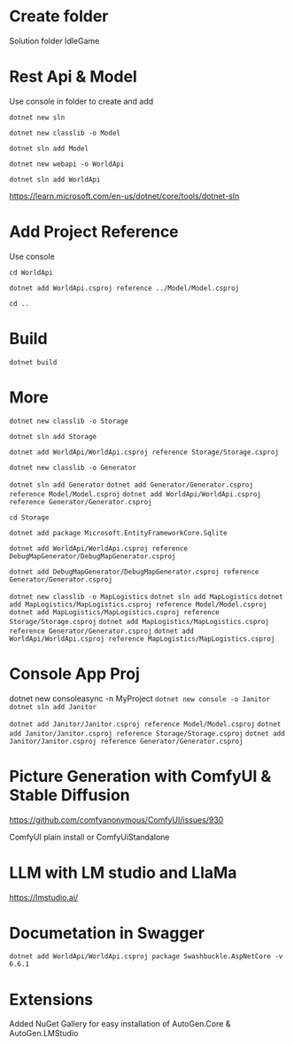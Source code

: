 # Create folder 

Solution folder IdleGame 

# Rest Api & Model

Use console in folder to create and add

`dotnet new sln`

`dotnet new classlib -o Model`

`dotnet sln add Model`

`dotnet new webapi -o WorldApi`

`dotnet sln add WorldApi`

https://learn.microsoft.com/en-us/dotnet/core/tools/dotnet-sln

# Add Project Reference

Use console

`cd WorldApi`

`dotnet add WorldApi.csproj reference ../Model/Model.csproj`

`cd ..`

# Build

`dotnet build`

# More

`dotnet new classlib -o Storage`

`dotnet sln add Storage`

`dotnet add WorldApi/WorldApi.csproj reference Storage/Storage.csproj`

`dotnet new classlib -o Generator`

`dotnet sln add Generator`
`dotnet add Generator/Generator.csproj reference Model/Model.csproj`
`dotnet add WorldApi/WorldApi.csproj reference Generator/Generator.csproj`

`cd Storage`

`dotnet add package Microsoft.EntityFrameworkCore.Sqlite`


`dotnet add WorldApi/WorldApi.csproj reference DebugMapGenerator/DebugMapGenerator.csproj`

`dotnet add DebugMapGenerator/DebugMapGenerator.csproj reference Generator/Generator.csproj`


`dotnet new classlib -o MapLogistics`
`dotnet sln add MapLogistics`
`dotnet add MapLogistics/MapLogistics.csproj reference Model/Model.csproj`
`dotnet add MapLogistics/MapLogistics.csproj reference Storage/Storage.csproj`
`dotnet add MapLogistics/MapLogistics.csproj reference Generator/Generator.csproj`
`dotnet add WorldApi/WorldApi.csproj reference MapLogistics/MapLogistics.csproj`


# Console App Proj
dotnet new consoleasync -n MyProject
`dotnet new console -o Janitor`
`dotnet sln add Janitor`

`dotnet add Janitor/Janitor.csproj reference Model/Model.csproj`
`dotnet add Janitor/Janitor.csproj reference Storage/Storage.csproj`
`dotnet add Janitor/Janitor.csproj reference Generator/Generator.csproj`


# Picture Generation with ComfyUI & Stable Diffusion

https://github.com/comfyanonymous/ComfyUI/issues/930

ComfyUI plain install
or
ComfyUiStandalone

# LLM with LM studio and LlaMa

https://lmstudio.ai/



# Documetation in Swagger
`dotnet add WorldApi/WorldApi.csproj package Swashbuckle.AspNetCore -v 6.6.1`





# Extensions

Added NuGet Gallery for easy installation of AutoGen.Core & AutoGen.LMStudio
